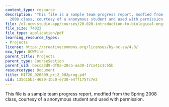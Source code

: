 ```yaml
---
content_type: resource
description: 'This file is a sample team progress report, modfied from the Spring
  2008 class, courtesy of a anonymous student and used with permission. '
file: /ol-ocw-studio-app/courses/20-020-introduction-to-biological-engineering-design-spring-2009/135d15b346201bc0e730e4ff1757c7e2_MIT20_020S09_prj2_902prog.pdf
file_size: 74022
file_type: application/pdf
learning_resource_types:
- Projects
license: https://creativecommons.org/licenses/by-nc-sa/4.0/
ocw_type: OCWFile
parent_title: Projects
parent_type: CourseSection
parent_uid: becca3d9-df0a-28ca-aa38-17ca41c1c55b
resourcetype: Document
title: MIT20_020S09_prj2_902prog.pdf
uid: 135d15b3-4620-1bc0-e730-e4ff1757c7e2
---
```

This file is a sample team progress report, modfied from the Spring 2008 class, courtesy of a anonymous student and used with permission. 